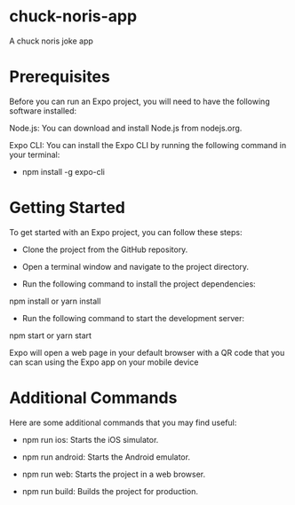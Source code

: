 # chuck-noris-app

A chuck noris joke app

# Prerequisites

Before you can run an Expo project, you will need to have the following software installed:

Node.js: You can download and install Node.js from nodejs.org.

Expo CLI: You can install the Expo CLI by running the following command in your terminal:

- npm install -g expo-cli

# Getting Started

To get started with an Expo project, you can follow these steps:

- Clone the project from the GitHub repository.

- Open a terminal window and navigate to the project directory.

- Run the following command to install the project dependencies:

npm install or yarn install

- Run the following command to start the development server:

npm start or yarn start

Expo will open a web page in your default browser with a QR code that you can scan using the Expo app on your mobile device

# Additional Commands

Here are some additional commands that you may find useful:

- npm run ios: Starts the iOS simulator.

- npm run android: Starts the Android emulator.

- npm run web: Starts the project in a web browser.

- npm run build: Builds the project for production.
